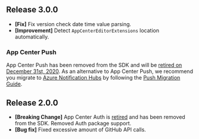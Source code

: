## Release 3.0.0

* **[Fix]** Fix version check date time value parsing. 
* **[Improvement]** Detect `AppCenterEditorExtensions` location automatically.

### App Center Push

App Center Push has been removed from the SDK and will be [retired on December 31st, 2020](https://devblogs.microsoft.com/appcenter/migrating-off-app-center-push/).  As an alternative to App Center Push, we recommend you migrate to [Azure Notification Hubs](https://docs.microsoft.com/en-us/azure/notification-hubs/notification-hubs-push-notification-overview) by following the [Push Migration Guide](https://docs.microsoft.com/en-us/appcenter/migration/push/).

## Release 2.0.0

* **[Breaking Change]** App Center Auth is [retired](https://aka.ms/MBaaS-retirement-blog-post) and has been removed from the SDK. Removed Auth package support.
* **[Bug fix]** Fixed excessive amount of GitHub API calls.